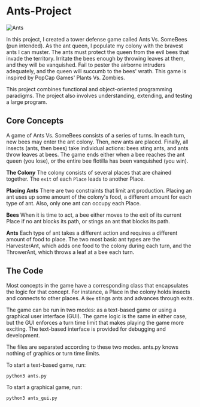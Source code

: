 # Ants-Project

![Ants](https://s3-us-west-1.amazonaws.com/shuttr-dev-seeds/ants.png)

In this project, I created a tower defense game called Ants Vs. SomeBees (pun intended). As the ant queen, I populate my colony with the bravest ants I can muster. The ants must protect the queen from the evil bees that invade the territory. Irritate the bees enough by throwing leaves at them, and they will be vanquished. Fail to pester the airborne intruders adequately, and the queen will succumb to the bees' wrath. This game is inspired by PopCap Games' Plants Vs. Zombies.

This project combines functional and object-oriented programming paradigms. The project also involves understanding, extending, and testing a large program.

## Core Concepts
A game of Ants Vs. SomeBees consists of a series of turns. In each turn, new bees may enter the ant colony. Then, new ants are placed. Finally, all insects (ants, then bees) take individual actions: bees sting ants, and ants throw leaves at bees. The game ends either when a bee reaches the ant queen (you lose), or the entire bee flotilla has been vanquished (you win).

**The Colony** The colony consists of several places that are chained together. The `exit` of each `Place` leads to another Place.

**Placing Ants** There are two constraints that limit ant production. Placing an ant uses up some amount of the colony's food, a different amount for each type of ant. Also, only one ant can occupy each Place.

**Bees** When it is time to act, a bee either moves to the exit of its current Place if no ant blocks its path, or stings an ant that blocks its path.

**Ants** Each type of ant takes a different action and requires a different amount of food to place. The two most basic ant types are the HarvesterAnt, which adds one food to the colony during each turn, and the ThrowerAnt, which throws a leaf at a bee each turn.

## The Code
Most concepts in the game have a corresponding class that encapsulates the logic for that concept. For instance, a Place in the colony holds insects and connects to other places. A `Bee` stings ants and advances through exits.

The game can be run in two modes: as a text-based game or using a graphical user interface (GUI). The game logic is the same in either case, but the GUI enforces a turn time limit that makes playing the game more exciting. The text-based interface is provided for debugging and development.

The files are separated according to these two modes. ants.py knows nothing of graphics or turn time limits.

To start a text-based game, run:
```python
python3 ants.py
```

To start a graphical game, run:
```python
python3 ants_gui.py
```

